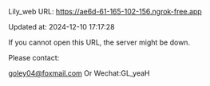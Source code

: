 Lily_web URL: https://ae6d-61-165-102-156.ngrok-free.app

Updated at: 2024-12-10 17:17:28

If you cannot open this URL, the server might be down.

Please contact: 

goley04@foxmail.com Or Wechat:GL_yeaH